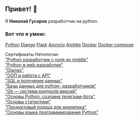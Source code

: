 ## Привет! 👋 

Я **Николай Гусаров** разработчик на python.

### Вот что я умею: 

[Python](https://github.com/NikolayChegivarov?tab=repositories 
"репозитории с домашними работами")
[Django](https://github.com/NikolayChegivarov/Dj 
"репозиторий с домашними работами по Django")
[Flask](https://github.com/NikolayChegivarov/flask 
"репозиторий с домашними работами по Flask")
[Asyncio](https://github.com/NikolayChegivarov/asyncio 
"репозиторий с домашними работами по Asyncio")
[Aiohttp](https://github.com/NikolayChegivarov/Aiohttp- 
"репозиторий с домашними работами по Aiohttp")
[Docker](https://github.com/NikolayChegivarov/docker 
"репозиторий с домашними работами по Docker")
[Docker-compose](https://hub.docker.com/repositories/nixon1985 
"Мой Docker Hub")  

Сертификаты Нетологии:  
["Python разработчик с нуля до middle"](https://drive.google.com/file/d/1WDc0NwTUKbHFwczaJX-0dY5_G7qsA6V8/view?usp=sharing 
"certificate")  
["Python в web разработке"](https://drive.google.com/file/d/1dPJAm0Q38Vq3FHnGWBR0pFXnK3CIz5Av/view?usp=sharing 
"certificate")  
["Django"](https://drive.google.com/file/d/1095hMb_k2atL4gVWyUyu1TLPWRLfpJ4N/view?usp=sharing 
"certificate")  
["ООП и работа с API"](https://drive.google.com/file/d/1SUvN5nmr-xvWhzSCHXWpApzWWHzGaOqI/view?usp=sharing
"certificate")  
["SQL и получение данных"](https://drive.google.com/file/d/100rOA3fxZoMTLeC3tcKQKyaqRr4rZrSD/view?usp=sharing 
"certificate")  
["Базы данных для python-
разработчиков"](https://drive.google.com/file/d/1vT33nzT0ZiC_Y98YZQ6MDtK7Op9FgoXc/view?usp=sharing 
"certificate")  
["Git — система контроля версий"](https://drive.google.com/file/d/1pY8RXT2_B6uZ95quq9RdHNFnI1AMdhVj/view?usp=sharing 
"certificate")  
["Основы Python: создаем телеграм-бота"](https://drive.google.com/file/d/1NtcSVecsyxauanDvAZzZC8ttBqrDrPSO/view?usp=sharing 
"certificate")  
["Основы статистики"](https://drive.google.com/file/d/1HpsN6iUpAEpQdxsBwX_qgijy3bdTEZjQ/view?usp=sharing 
"certificate")  
["Продуктовый подход для аналитика"](https://drive.google.com/file/d/1Od2fRwkoUtmO170Q60oxqDyycx1uM5fA/view?usp=sharing 
"certificate")  
["Основы языка программирования Python"](https://drive.google.com/file/d/1Od2fRwkoUtmO170Q60oxqDyycx1uM5fA/view?usp=sharing 
"certificate")  


<!---
NikolayChegivarov/NikolayChegivarov is a ✨ special ✨ repository because its `README.md` (this file) appears on your 
GitHub profile. You can click the Preview link to take a look at your changes. 
- 👋 Hi, I’m @NikolayChegivarov
- 👀 I’m interested in ...
- 🌱 I’m currently learning ...
- 💞️ I’m looking to collaborate on ...
- 📫 How to reach me ...
- 😄 Pronouns: ...
- ⚡ Fun fact: ...
--->

